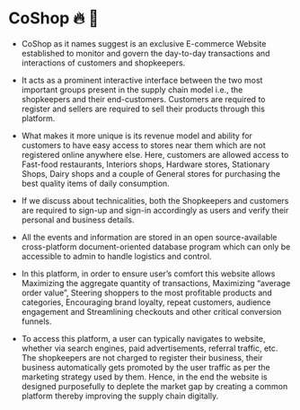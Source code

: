 # CoShop :fire: 🛒
- CoShop as it names suggest is an exclusive E-commerce Website established to monitor and govern the day-to-day transactions and interactions of customers and shopkeepers. 
- It acts as a prominent interactive interface between the two most important groups present in the supply chain model i.e., the shopkeepers and their end-customers. Customers are required to register and sellers are required to sell their products through this platform. 
- What makes it more unique is its revenue model and ability for customers to have easy access to stores near them which are not registered online anywhere else. Here, customers are allowed access to Fast-food restaurants, Interiors shops, Hardware stores, Stationary Shops, Dairy shops and a couple of General stores for purchasing the best quality items of daily consumption.

- If we discuss about technicalities, both the Shopkeepers and customers are required to sign-up and sign-in accordingly as users and verify their personal and business details.
- All the events and information are stored in an open source-available cross-platform document-oriented database program which can only be accessible to admin to handle logistics and control. 

- In this platform, in order to ensure user’s comfort this website allows Maximizing the aggregate quantity of transactions, Maximizing “average order value”, Steering shoppers to the most profitable products and categories, Encouraging brand loyalty, repeat customers, audience engagement and Streamlining checkouts and other critical conversion funnels.
- To access this platform, a user can typically navigates to website, whether via search engines, paid advertisements, referral traffic, etc. The shopkeepers are not charged to register their business, their business automatically gets promoted by the user traffic as per the marketing strategy used by them.
Hence, in the end the website is designed purposefully to deplete the market gap by creating a common platform thereby improving the supply chain digitally.   
